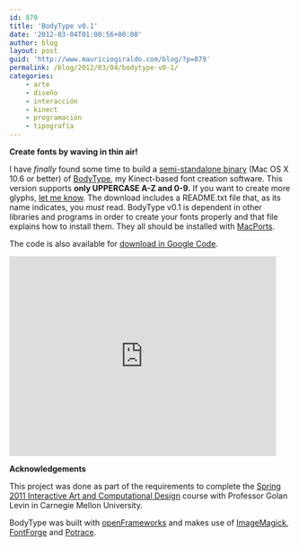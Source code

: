 ```yaml
---
id: 879
title: 'BodyType v0.1'
date: '2012-03-04T01:00:56+00:00'
author: blog
layout: post
guid: 'http://www.mauriciogiraldo.com/blog/?p=879'
permalink: /blog/2012/03/04/bodytype-v0-1/
categories:
    - arte
    - diseño
    - interacción
    - kinect
    - programación
    - tipografí­a
---
```


**Create fonts by waving in thin air!**

I have *finally* found some time to build a [semi-standalone binary](http://www.mauriciogiraldo.com/lab/bodytype/bodytype.0.1.zip) (Mac OS X 10.6 or better) of [BodyType](http://www.mauriciogiraldo.com/blog/2011/06/29/body-type/), my Kinect-based font creation software. This version supports **only UPPERCASE A-Z and 0-9.** If you want to create more glyphs, [let me know](/contact/). The download includes a README.txt file that, as its name indicates, you *must* read. BodyType v0.1 is dependent in other libraries and programs in order to create your fonts properly and that file explains how to install them. They all should be installed with [MacPorts](http://www.macports.org/install.php).

The code is also available for [download in Google Code](http://code.google.com/p/bodytype/).

<iframe frameborder="0" height="356" loading="lazy" src="https://player.vimeo.com/video/25793769?title=0&byline=0&portrait=0&color=80ceff" width="475"></iframe>

**Acknowledgements**

This project was done as part of the requirements to complete the [Spring 2011 Interactive Art and Computational Design](http://golancourses.net/2011spring/) course with Professor Golan Levin in Carnegie Mellon University.

BodyType was built with [openFrameworks](http://www.openframeworks.cc/) and makes use of [ImageMagick](http://www.imagemagick.org), [FontForge](http://fontforge.sourceforge.net/) and [Potrace](http://potrace.sf.net).